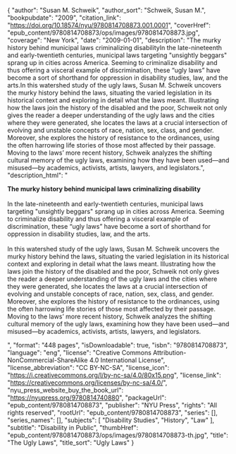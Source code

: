 {
  "author": "Susan M. Schweik",
  "author_sort": "Schweik, Susan M.",
  "bookpubdate": "2009",
  "citation_link": "https://doi.org/10.18574/nyu/9780814708873.001.0001",
  "coverHref": "epub_content/9780814708873/ops/images/9780814708873.jpg",
  "coverage": "New York",
  "date": "2009-01-01",
  "description": "The murky history behind municipal laws criminalizing disabilityIn the late-nineteenth and early-twentieth centuries, municipal laws targeting \"unsightly beggars\" sprang up in cities across America. Seeming to criminalize disability and thus offering a visceral example of discrimination, these “ugly laws” have become a sort of shorthand for oppression in disability studies, law, and the arts.In this watershed study of the ugly laws, Susan M. Schweik uncovers the murky history behind the laws, situating the varied legislation in its historical context and exploring in detail what the laws meant. Illustrating how the laws join the history of the disabled and the poor, Schweik not only gives the reader a deeper understanding of the ugly laws and the cities where they were generated, she locates the laws at a crucial intersection of evolving and unstable concepts of race, nation, sex, class, and gender. Moreover, she explores the history of resistance to the ordinances, using the often harrowing life stories of those most affected by their passage. Moving to the laws’ more recent history, Schweik analyzes the shifting cultural memory of the ugly laws, examining how they have been used—and misused—by academics, activists, artists, lawyers, and legislators.",
  "description_html": "<p><b>The murky history behind municipal laws criminalizing disability</b><br><br>In the late-nineteenth and early-twentieth centuries, municipal laws targeting \"unsightly beggars\" sprang up in cities across America. Seeming to criminalize disability and thus offering a visceral example of discrimination, these “ugly laws” have become a sort of shorthand for oppression in disability studies, law, and the arts.<br><br>In this watershed study of the ugly laws, Susan M. Schweik uncovers the murky history behind the laws, situating the varied legislation in its historical context and exploring in detail what the laws meant. Illustrating how the laws join the history of the disabled and the poor, Schweik not only gives the reader a deeper understanding of the ugly laws and the cities where they were generated, she locates the laws at a crucial intersection of evolving and unstable concepts of race, nation, sex, class, and gender. Moreover, she explores the history of resistance to the ordinances, using the often harrowing life stories of those most affected by their passage. Moving to the laws’ more recent history, Schweik analyzes the shifting cultural memory of the ugly laws, examining how they have been used—and misused—by academics, activists, artists, lawyers, and legislators.</p>",
  "format": "448 pages",
  "isDownloadable": true,
  "isbn": "9780814708873",
  "language": "eng",
  "license": "Creative Commons Attribution-NonCommercial-ShareAlike 4.0 International License",
  "license_abbreviation": "CC BY-NC-SA",
  "license_icon": "https://i.creativecommons.org/l/by-nc-sa/4.0/80x15.png",
  "license_link": "https://creativecommons.org/licenses/by-nc-sa/4.0/",
  "nyu_press_website_buy_the_book_url": "https://nyupress.org/9780814740880",
  "packageUrl": "epub_content/9780814708873",
  "publisher": "NYU Press",
  "rights": "All rights reserved",
  "rootUrl": "epub_content/9780814708873",
  "series": [],
  "series_names": [],
  "subjects": [
    "Disability Studies",
    "History",
    "Law"
  ],
  "subtitle": "Disability in Public",
  "thumbHref": "epub_content/9780814708873/ops/images/9780814708873-th.jpg",
  "title": "The Ugly Laws",
  "title_sort": "Ugly Laws"
}
